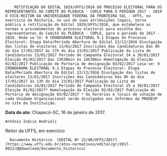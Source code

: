         RETIFICAÇÃO DO EDITAL 1029/UFFS/2016 DO PROCESSO ELEITORAL PARA OS REPRESENTANTES DO COMITÊ DO PLEDUCA - COPLE PARA O PERÍODO 2017 - 2019 O VICE-REITOR DA UNIVERSIDADE FEDERAL DA FRONTEIRA SUL - UFFS, no exercício da Reitoria, no uso de suas atribuições legais, torna pública a retificação do Edital 1029/UFFS/2016, que estabelece as normas e procedimentos do processo eleitoral para escolha dos representantes da Comitê do PLEDUCA - COPLE, para o período de 2017 - 2019. Onde se lê: 9 CRONOGRAMA ELEITORAL 9.1 Etapas do Processo Eleitoral: Etapa Data/Período Abertura do Edital 22/12/2016 Divulgação das listas de eleitores 13/01/2017 Inscrições das Candidaturas Das 8h do dia 17/01/2017 às 17h do dia 23/01/2017 Publicação da Lista de Candidaturas 23/01/2017 Período de Campanha Eleitoral 24 a 30/01/2017 Eleição 01/02/2017 Das 13h30min às 16h30min Homologação da Eleição 02/02/2017 Publicação de Portaria de designação 03/02/2017 Leia-se: 9 CRONOGRAMA ELEITORAL 9.1 Etapas do Processo Eleitoral: Etapa Data/Período Abertura do Edital 22/12/2016 Divulgação das listas de eleitores 13/01/2017 Inscrições das Candidaturas Das 8h do dia 17/01/2017 às 13h do dia 23/01/2017 Publicação da Lista de Candidaturas 24/01/2017 Período de Campanha Eleitoral 25 a 30/01/2017 Eleição 01/02/2017* Homologação da Eleição 02/02/2017 Publicação de Portaria de designação 03/02/2017 * Os horários e locais de votação de cada Unidade Organizacional serão divulgados nos Informes da PROGESP no site da Instituição. 

   **Data do ato:** Chapecó-SC, 16 de janeiro de 2017.   
 

    Antônio Inácio Andrioli   
 Reitor da UFFS, em exercício 

      Documento Histórico  [EDITAL Nº 22/GR/UFFS/2017](https://www.uffs.edu.br/atos-normativos/edital/gr/2017-0022/@@download/documento_historico)     
      